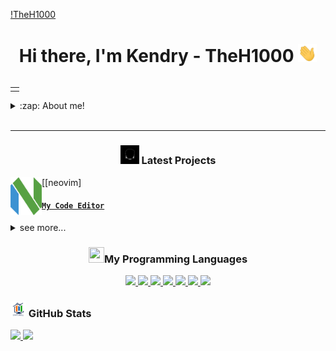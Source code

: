 [!TheH1000](https://github.com/TheH1000)

<h1 align="center">Hi there, I'm Kendry - TheH1000 <img src="./src/wave2.gif" width="30px"></h1>

<table align="right">
<tr>
<td>

</td>
</tr>
</table>

<details>
  <summary>:zap: About me!</summary>

### 🔬 FrontEnd Programmer 💻!!
- 🎤 I love Music!
- 🤓  I’m currently learning everything
- 👾  JavaScript is my favorite programming language
- 🗒  I am currently very obsected with learning c#, c++ and .net forms
</details>

<br />

---

<h3 align="center"><img src="./src/cabeza.GIF" width="30px" height="30px"> Latest Projects</h3>

<tr>
<td>


[<img align="left" alt="Neovim | Editor" width="50px" src="./src/neovim.png" />[neovim]

</td>
<td> <h4 align="left"> <a href="https://neovim.io/" target="_blank"><code>My Code Editor</code></a> </h4>
  <details>
    <summary>see more...</summary>

    NeoVim Is My Favorite Code Editor
    
  </details> </td>
</tr>
<tr>
<td>


<h3 align="center"><img src="./src/0101.GIF" width="25px" height="25px">My Programming Languages</h3>
<p align="center">
    <a href="https://github.com/TheH1000" target="_blank"> <img src="https://img.shields.io/badge/OS-Linux-informational?style=flat&logo=linux&logoColor=white&color=2bbc8a"/> </a>
    <a href="https://github.com/TheH1000" target="_blank"> <img src="https://img.shields.io/badge/OS-Windows-informational?style=flat&logo=windows&logoColor=white&color=2bbc8a"/> </a>
    <a href="https://github.com/TheH1000" target="_blank"> <img src="https://img.shields.io/badge/Code-Python-informational?style=flat&logo=python&logoColor=white&color=2bbc8a"/> </a>
    <a href="https://github.com/TheH1000" target="_blank"> <img src="https://img.shields.io/badge/Code-JavaScript-informational?style=flat&logo=javascript&logoColor=white&color=2bbc8a"/> </a>
    <a href="https://github.com/TheH1000" target="_blank"> <img src="https://img.shields.io/badge/Code-C-informational?style=flat&logo=c&logoColor=white&color=2bbc8a"/> </a>
    <a href="https://github.com/TheH1000" target="_blank"> <img src="https://img.shields.io/badge/Code-C++-informational?style=flat&logo=c++&logoColor=white&color=2bbc8a"/> </a>
    <a href="https://github.com/TheH1000" target="_blank"> <img src="https://img.shields.io/badge/Code-HTML5-informational?style=flat&logo=html5&logoColor=white&color=2bbc8a"/> </a>
</p>


<h3 align="left"><img src="./src/estadistica2.gif" width="25px" height="25px"> GitHub Stats</h3>

<div>
  <a href="https://github.com/TheH1000">
  <img height="180em" src="https://github-readme-stats.vercel.app/api?username=TheH1000&show_icons=true&theme=radical&include_all_commits=true&count_private=true"/>
  <img height="180em" src="https://github-readme-stats.vercel.app/api/top-langs/?username=TheH1000&layout=compact&langs_count=7&theme=radical"/>
</div>


[Neovim Config]: https://github.com/TheH1000/neovim-config-windows
[My Gist]: https://gist.github.com/TheH1000
